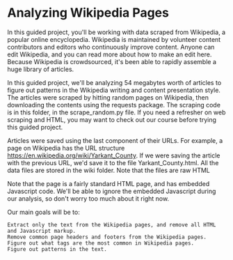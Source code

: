 # Analyzing Wikipedia Pages

In this guided project, you'll be working with data scraped from Wikipedia, a popular online encyclopedia. Wikipedia is maintained by volunteer content contributors and editors who continuously improve content. Anyone can edit Wikipedia, and you can read more about how to make an edit here. Because Wikipedia is crowdsourced, it's been able to rapidly assemble a huge library of articles.

In this guided project, we'll be analyzing 54 megabytes worth of articles to figure out patterns in the Wikipedia writing and content presentation style. The articles were scraped by hitting random pages on Wikipedia, then downloading the contents using the requests package. The scraping code is in this folder, in the scrape_random.py file. If you need a refresher on web scraping and HTML, you may want to check out our course before trying this guided project.

Articles were saved using the last component of their URLs. For example, a page on Wikipedia has the URL structure https://en.wikipedia.org/wiki/Yarkant_County. If we were saving the article with the previous URL, we'd save it to the file Yarkant_County.html. All the data files are stored in the wiki folder. Note that the files are raw HTML

Note that the page is a fairly standard HTML page, and has embedded Javascript code. We'll be able to ignore the embedded Javascript during our analysis, so don't worry too much about it right now.

Our main goals will be to:

    Extract only the text from the Wikipedia pages, and remove all HTML and Javascript markup.
    Remove common page headers and footers from the Wikipedia pages.
    Figure out what tags are the most common in Wikipedia pages.
    Figure out patterns in the text.
